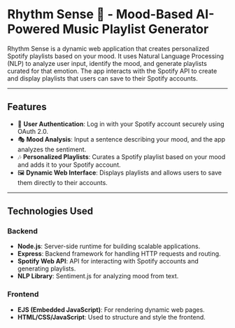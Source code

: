 # Rhythm Sense 🎵 - Mood-Based AI-Powered Music Playlist Generator

Rhythm Sense is a dynamic web application that creates personalized Spotify playlists based on your mood. It uses Natural Language Processing (NLP) to analyze user input, identify the mood, and generate playlists curated for that emotion. The app interacts with the Spotify API to create and display playlists that users can save to their Spotify accounts.

---

## **Features**
- 🌟 **User Authentication**: Log in with your Spotify account securely using OAuth 2.0.
- 🎭 **Mood Analysis**: Input a sentence describing your mood, and the app analyzes the sentiment.
- 🎶 **Personalized Playlists**: Curates a Spotify playlist based on your mood and adds it to your Spotify account.
- 🖼️ **Dynamic Web Interface**: Displays playlists and allows users to save them directly to their accounts.

---

## **Technologies Used**
### **Backend**
- **Node.js**: Server-side runtime for building scalable applications.
- **Express**: Backend framework for handling HTTP requests and routing.
- **Spotify Web API**: API for interacting with Spotify accounts and generating playlists.
- **NLP Library**: Sentiment.js for analyzing mood from text.

### **Frontend**
- **EJS (Embedded JavaScript)**: For rendering dynamic web pages.
- **HTML/CSS/JavaScript**: Used to structure and style the frontend.
